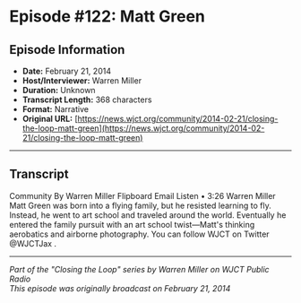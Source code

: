 # Episode #122: Matt Green



## Episode Information

- **Date:** February 21, 2014
- **Host/Interviewer:** Warren Miller
- **Duration:** Unknown
- **Transcript Length:** 368 characters
- **Format:** Narrative
- **Original URL:** [https://news.wjct.org/community/2014-02-21/closing-the-loop-matt-green](https://news.wjct.org/community/2014-02-21/closing-the-loop-matt-green)

---

## Transcript

Community
By
Warren Miller
Flipboard
Email
Listen
•
3:26
Warren Miller
Matt Green was born into a flying family, but he resisted learning to fly.
Instead, he went to art school and traveled around the world.
Eventually he entered the family pursuit with an art school twist—Matt's thinking aerobatics and airborne photography.
You can follow WJCT on Twitter
@WJCTJax
.

---

*Part of the "Closing the Loop" series by Warren Miller on WJCT Public Radio*  
*This episode was originally broadcast on February 21, 2014*
